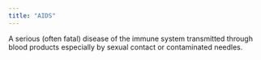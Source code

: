 ```yaml
---
title: "AIDS"
---
```

A serious (often fatal) disease of the immune system transmitted through blood products especially by sexual contact or contaminated needles.

